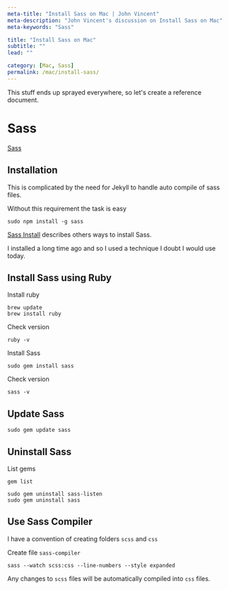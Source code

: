 ```yaml
---
meta-title: "Install Sass on Mac | John Vincent"
meta-description: "John Vincent's discussion on Install Sass on Mac"
meta-keywords: "Sass"

title: "Install Sass on Mac"
subtitle: ""
lead: ""

category: [Mac, Sass]
permalink: /mac/install-sass/
---
```


This stuff ends up sprayed everywhere, so let's create a reference document.

<!-- end -->

# Sass

[Sass](http://sass-lang.com/)

## Installation

This is complicated by the need for Jekyll to handle auto compile of sass files.

Without this requirement the task is easy

```
sudo npm install -g sass
```

[Sass Install](http://sass-lang.com/install/) describes others ways to install Sass.

I installed a long time ago and so I used a technique I doubt I would use today.

## Install Sass using Ruby

Install ruby

```
brew update
brew install ruby
```

Check version

```
ruby -v
```

Install Sass

```
sudo gem install sass
```

Check version

```
sass -v
```

## Update Sass

```
sudo gem update sass
```

## Uninstall Sass

List gems

```
gem list
```

```
sudo gem uninstall sass-listen
sudo gem uninstall sass
```

## Use Sass Compiler

I have a convention of creating folders `scss` and `css`

Create file `sass-compiler`

```
sass --watch scss:css --line-numbers --style expanded
```

Any changes to `scss` files will be automatically compiled into `css` files.
